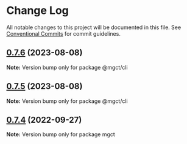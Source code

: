 # Change Log

All notable changes to this project will be documented in this file.
See [Conventional Commits](https://conventionalcommits.org) for commit guidelines.

## [0.7.6](https://github.com/FED-tools/cli-magic/compare/v0.7.5...v0.7.6) (2023-08-08)

**Note:** Version bump only for package @mgct/cli





## [0.7.5](https://github.com/FED-tools/cli-magic/compare/v0.7.4...v0.7.5) (2023-08-08)

**Note:** Version bump only for package @mgct/cli






## [0.7.4](https://github.com/FED-tools/cli-magic/compare/v0.7.3...v0.7.4) (2022-09-27)

**Note:** Version bump only for package mgct
